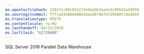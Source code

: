 ```yaml
---
ms.openlocfilehash: 15917cc09c83a173e9ad3b3aadcdc06541a34550
ms.sourcegitcommit: f7fced330b64d6616aeb8766747295807c92dd41
ms.translationtype: MTE75
ms.contentlocale: ru-RU
ms.lasthandoff: 04/23/2019
ms.locfileid: "62720680"
---
```

 SQL Server 2016 Parallel Data Warehouse 